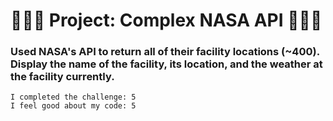 # 🚀🚀🚀 Project: Complex NASA API 🚀🚀🚀

### Used NASA's API to return all of their facility locations (~400). Display the name of the facility, its location, and the weather at the facility currently. 

```
I completed the challenge: 5
I feel good about my code: 5
```
